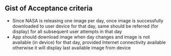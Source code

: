 Gist of Acceptance criteria
--------------------------------

* Since NASA is releasing one image per day, once image is successfully downloaded to user device
for that day, same should be referred (for display) for all subsequent user attempts in that day
* App should download image when day changes and image is not available (in device) for that day,
provided Internet connectivity available otherwise it will display last available image from device